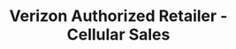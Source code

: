 ---
title: "Verizon Authorized Retailer - Cellular Sales"
url: /kingsport/verizon-authorized-retailer-cellular-sales/
shop: Handy
---